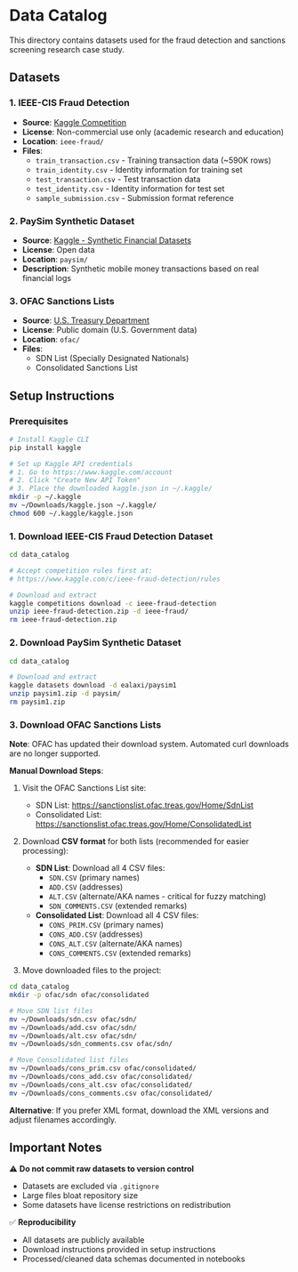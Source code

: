 # Data Catalog

This directory contains datasets used for the fraud detection and sanctions screening research case study.

## Datasets

### 1. IEEE-CIS Fraud Detection

- **Source**: [Kaggle Competition](https://www.kaggle.com/c/ieee-fraud-detection)
- **License**: Non-commercial use only (academic research and education)
- **Location**: `ieee-fraud/`
- **Files**:
  - `train_transaction.csv` - Training transaction data (~590K rows)
  - `train_identity.csv` - Identity information for training set
  - `test_transaction.csv` - Test transaction data
  - `test_identity.csv` - Identity information for test set
  - `sample_submission.csv` - Submission format reference

### 2. PaySim Synthetic Dataset

- **Source**: [Kaggle - Synthetic Financial Datasets](https://www.kaggle.com/datasets/ealaxi/paysim1)
- **License**: Open data
- **Location**: `paysim/`
- **Description**: Synthetic mobile money transactions based on real financial logs

### 3. OFAC Sanctions Lists

- **Source**: [U.S. Treasury Department](https://sanctionssearch.ofac.treas.gov/)
- **License**: Public domain (U.S. Government data)
- **Location**: `ofac/`
- **Files**:
  - SDN List (Specially Designated Nationals)
  - Consolidated Sanctions List

## Setup Instructions

### Prerequisites

```bash
# Install Kaggle CLI
pip install kaggle

# Set up Kaggle API credentials
# 1. Go to https://www.kaggle.com/account
# 2. Click "Create New API Token"
# 3. Place the downloaded kaggle.json in ~/.kaggle/
mkdir -p ~/.kaggle
mv ~/Downloads/kaggle.json ~/.kaggle/
chmod 600 ~/.kaggle/kaggle.json
```

### 1. Download IEEE-CIS Fraud Detection Dataset

```bash
cd data_catalog

# Accept competition rules first at:
# https://www.kaggle.com/c/ieee-fraud-detection/rules

# Download and extract
kaggle competitions download -c ieee-fraud-detection
unzip ieee-fraud-detection.zip -d ieee-fraud/
rm ieee-fraud-detection.zip
```

### 2. Download PaySim Synthetic Dataset

```bash
cd data_catalog

# Download and extract
kaggle datasets download -d ealaxi/paysim1
unzip paysim1.zip -d paysim/
rm paysim1.zip
```

### 3. Download OFAC Sanctions Lists

**Note**: OFAC has updated their download system. Automated curl downloads are no longer supported.

**Manual Download Steps**:

1. Visit the OFAC Sanctions List site:

   - SDN List: https://sanctionslist.ofac.treas.gov/Home/SdnList
   - Consolidated List: https://sanctionslist.ofac.treas.gov/Home/ConsolidatedList

2. Download **CSV format** for both lists (recommended for easier processing):
   - **SDN List**: Download all 4 CSV files:
     - `SDN.CSV` (primary names)
     - `ADD.CSV` (addresses)
     - `ALT.CSV` (alternate/AKA names - critical for fuzzy matching)
     - `SDN_COMMENTS.CSV` (extended remarks)
   - **Consolidated List**: Download all 4 CSV files:
     - `CONS_PRIM.CSV` (primary names)
     - `CONS_ADD.CSV` (addresses)
     - `CONS_ALT.CSV` (alternate/AKA names)
     - `CONS_COMMENTS.CSV` (extended remarks)
3. Move downloaded files to the project:

```bash
cd data_catalog
mkdir -p ofac/sdn ofac/consolidated

# Move SDN list files
mv ~/Downloads/sdn.csv ofac/sdn/
mv ~/Downloads/add.csv ofac/sdn/
mv ~/Downloads/alt.csv ofac/sdn/
mv ~/Downloads/sdn_comments.csv ofac/sdn/

# Move Consolidated list files
mv ~/Downloads/cons_prim.csv ofac/consolidated/
mv ~/Downloads/cons_add.csv ofac/consolidated/
mv ~/Downloads/cons_alt.csv ofac/consolidated/
mv ~/Downloads/cons_comments.csv ofac/consolidated/
```

**Alternative**: If you prefer XML format, download the XML versions and adjust filenames accordingly.

## Important Notes

⚠️ **Do not commit raw datasets to version control**

- Datasets are excluded via `.gitignore`
- Large files bloat repository size
- Some datasets have license restrictions on redistribution

✅ **Reproducibility**

- All datasets are publicly available
- Download instructions provided in setup instructions
- Processed/cleaned data schemas documented in notebooks
